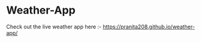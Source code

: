 <h1>Weather-App</h1>

Check out the live weather app here :- https://pranita208.github.io/weather-app/
